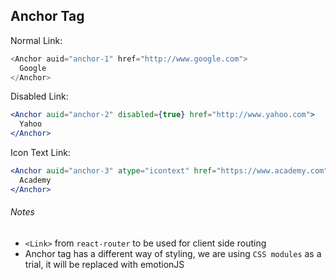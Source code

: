 ## Anchor Tag

Normal Link:

```js
<Anchor auid="anchor-1" href="http://www.google.com">
  Google
</Anchor>
```

Disabled Link:

```jsx
<Anchor auid="anchor-2" disabled={true} href="http://www.yahoo.com">
  Yahoo
</Anchor>
```

Icon Text Link:

```jsx
<Anchor auid="anchor-3" atype="icontext" href="https://www.academy.com">
  Academy
</Anchor>
```

###### Notes

* `<Link>` from `react-router` to be used for client side routing
* Anchor tag has a different way of styling, we are using `CSS modules` as a trial, it will be replaced with emotionJS
